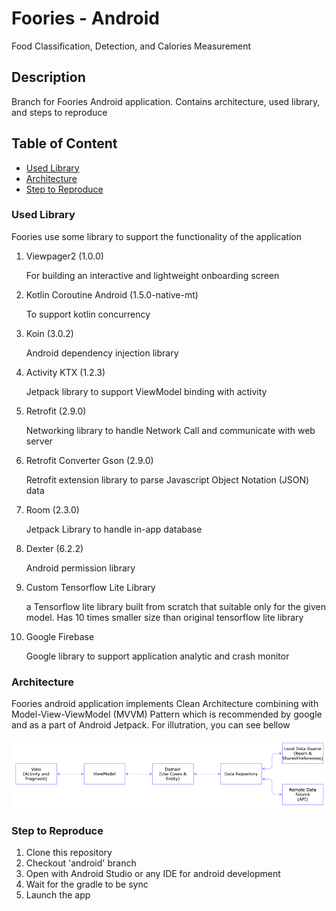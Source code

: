 
# Foories - Android
Food Classification, Detection, and Calories Measurement

## Description
Branch for Foories  Android application. Contains architecture, used library, and steps to reproduce

## Table of Content

- [Used Library](#used-library)
- [Architecture](#architecture)
- [Step to Reproduce](#step-to-reproduce)


### Used Library 
Foories use some library to support the functionality of the application
1. Viewpager2 (1.0.0)

	For building an interactive and lightweight onboarding screen 
	
2. Kotlin Coroutine Android (1.5.0-native-mt)

	To support kotlin concurrency 
	
3. Koin (3.0.2)

	Android dependency injection library
	
4. Activity KTX (1.2.3)

	Jetpack library to support ViewModel binding with activity
	
5. Retrofit (2.9.0)

	Networking library to handle Network Call and communicate with web server
	
6. Retrofit Converter Gson (2.9.0)

	Retrofit extension library to parse Javascript Object Notation (JSON) data
	
7. Room (2.3.0)

	Jetpack Library to handle in-app database
	
8. Dexter (6.2.2)

	Android permission library
	
9. Custom Tensorflow Lite Library
 
	 a Tensorflow lite library built from scratch that suitable only for the given model. Has 10 times smaller size than original tensorflow lite library
	 
10. Google Firebase

	Google library to support application analytic and crash monitor


### Architecture
Foories android application implements Clean Architecture combining with Model-View-ViewModel (MVVM) Pattern which is recommended by google and as a part of Android Jetpack. For illutration, you can see bellow

![ArchitectureImage](arch.png)

### Step to Reproduce

1. Clone this repository
2. Checkout 'android' branch
3. Open with Android Studio or any IDE for android development
4. Wait for the gradle to be sync
5. Launch the app
